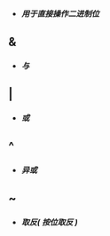 * ##### 用于直接操作二进制位

## &

* ##### 与

## \|

* ##### 或

## ^

* ##### 异或

## ~

* ##### 取反\( 按位取反 \)



